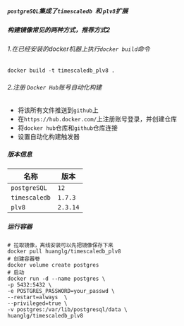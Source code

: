 ##### `postgreSQL`集成了`timescaledb `和 `plv8`扩展

##### 构建镜像常见的两种方式，推荐方式2

###### 1.在已经安装的docker机器上执行`docker build`命令

```console
docker build -t timescaledb_plv8 .
```
###### 2.注册 `Docker Hub`账号自动化构建

- 将该所有文件推送到`github`上
- 在`https://hub.docker.com/`上注册账号登录，并创建仓库
- 将`docker hub`仓库和`github`仓库连接
- 设置自动化构建触发器

##### 版本信息

| 名称          | 版本     |
| ------------- | -------- |
| `postgreSQL`  | `12`     |
| `timescaledb` | `1.7.3`  |
| `plv8`        | `2.3.14` |

##### 运行容器

```
# 拉取镜像，离线安装可以先把镜像保存下来
docker pull huanglg/timescaledb_plv8
# 创建容器卷
docker volume create postgres 
# 启动
docker run -d --name postgres \
-p 5432:5432 \
-e POSTGRES_PASSWORD=your_passwd \
--restart=always  \
--privileged=true \
-v postgres:/var/lib/postgresql/data \
huanglg/timescaledb_plv8
```



